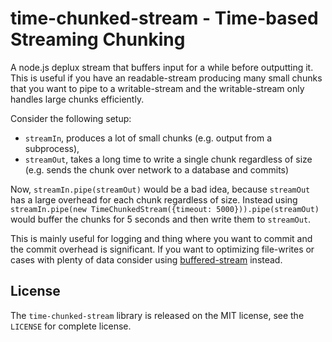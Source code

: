 time-chunked-stream - Time-based Streaming Chunking
===================================================

A node.js deplux stream that buffers input for a while before outputting it.
This is useful if you have an readable-stream producing many small chunks that
you want to pipe to a writable-stream and the writable-stream only handles large
chunks efficiently.

Consider the following setup:
  * `streamIn`, produces a lot of small chunks (e.g. output from a subprocess),
  * `streamOut`, takes a long time to write a single chunk regardless of size
    (e.g. sends the chunk over network to a database and commits)

Now, `streamIn.pipe(streamOut)` would be a bad idea, because `streamOut` has a
large overhead for each chunk regardless of size. Instead using
`streamIn.pipe(new TimeChunkedStream({timeout: 5000})).pipe(streamOut)` would
buffer the chunks for 5 seconds and then write them to `streamOut`.

This is mainly useful for logging and thing where you want to commit and the
commit overhead is significant. If you want to optimizing file-writes or cases
with plenty of data consider using
[buffered-stream](https://www.npmjs.org/package/buffered-stream) instead.

License
-------
The `time-chunked-stream` library is released on the MIT license, see the
`LICENSE` for complete license.
